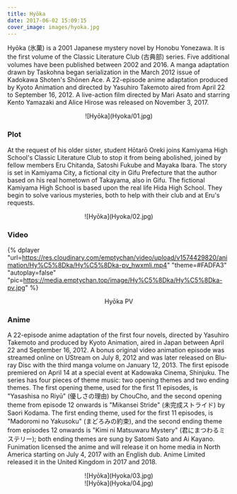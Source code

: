 ```yaml
---
title: Hyōka
date: 2017-06-02 15:09:15
cover_image: images/hyoka.jpg
---
```

Hyōka (氷菓) is a 2001 Japanese mystery novel by Honobu Yonezawa. It is the first volume of the Classic Literature Club (古典部) series. Five additional volumes have been published between 2002 and 2016. A manga adaptation drawn by Taskohna began serialization in the March 2012 issue of Kadokawa Shoten's Shōnen Ace. A 22-episode anime adaptation produced by Kyoto Animation and directed by Yasuhiro Takemoto aired from April 22 to September 16, 2012. A live-action film directed by Mari Asato and starring Kento Yamazaki and Alice Hirose was released on November 3, 2017.

<center>![Hyōka](Hyoka/01.jpg)</center>

### Plot
At the request of his older sister, student Hōtarō Oreki joins Kamiyama High School's Classic Literature Club to stop it from being abolished, joined by fellow members Eru Chitanda, Satoshi Fukube and Mayaka Ibara. The story is set in Kamiyama City, a fictional city in Gifu Prefecture that the author based on his real hometown of Takayama, also in Gifu. The fictional Kamiyama High School is based upon the real life Hida High School. They begin to solve various mysteries, both to help with their club and at Eru's requests.

<center>![Hyōka](Hyoka/02.jpg)</center>

### Video
{% dplayer "url=https://res.cloudinary.com/emptychan/video/upload/v1574429820/animation/Hy%C5%8Dka/Hy%C5%8Dka-pv_hwxmli.mp4"  "theme=#FADFA3" "autoplay=false" "pic=https://media.emptychan.top/image/Hy%C5%8Dka/Hy%C5%8Dka-pv.jpg" %}
<center>Hyōka PV</center>

### Anime
A 22-episode anime adaptation of the first four novels, directed by Yasuhiro Takemoto and produced by Kyoto Animation, aired in Japan between April 22 and September 16, 2012. A bonus original video animation episode was streamed online on UStream on July 8, 2012 and was later released on Blu-ray Disc with the third manga volume on January 12, 2013. The first episode premiered on April 14 at a special event at Kadowaka Cinema, Shinjuku. The series has four pieces of theme music: two opening themes and two ending themes. The first opening theme, used for the first 11 episodes, is "Yasashisa no Riyū" (優しさの理由) by ChouCho, and the second opening theme from episode 12 onwards is "Mikansei Stride" (未完成ストライド) by Saori Kodama. The first ending theme, used for the first 11 episodes, is "Madoromi no Yakusoku" (まどろみの約束), and the second ending theme from episodes 12 onwards is "Kimi ni Matsuwaru Mystery" (君にまつわるミステリー); both ending themes are sung by Satomi Sato and Ai Kayano. Funimation licensed the anime and will release it on home media in North America starting on July 4, 2017 with an English dub. Anime Limited released it in the United Kingdom in 2017 and 2018.

<center>![Hyōka](Hyoka/03.jpg)</center>

<center>![Hyōka](Hyoka/04.jpg)</center>